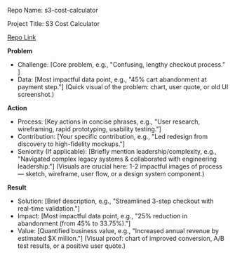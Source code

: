 Repo Name: s3-cost-calculator

Project Title: S3 Cost Calculator

[Repo Link](https://github.com/hellochris6/s3-cost-calc)

**Problem**
- Challenge: [Core problem, e.g., "Confusing, lengthy checkout process." ]
- Data: [Most impactful data point, e.g., "45% cart abandonment at payment step."] (Quick visual of the problem: chart, user quote, or old UI screenshot.)

**Action**
- Process: [Key actions in concise phrases, e.g., "User research, wireframing, rapid prototyping, usability testing."]
- Contribution: [Your specific contribution, e.g., "Led redesign from discovery to high-fidelity mockups."]
- Seniority (If applicable): [Briefly mention leadership/complexity, e.g., "Navigated complex legacy systems & collaborated with engineering leadership."] (Visuals are crucial here: 1-2 impactful images of process — sketch, wireframe, user flow, or a design system component.)

**Result**
- Solution: [Brief description, e.g., "Streamlined 3-step checkout with real-time validation."]
- Impact: [Most impactful data point, e.g., "25% reduction in abandonment (from 45% to 33.75%)."]
- Value: [Quantified business value, e.g., "Increased annual revenue by estimated $X million."] (Visual proof: chart of improved conversion, A/B test results, or a positive user quote.)
